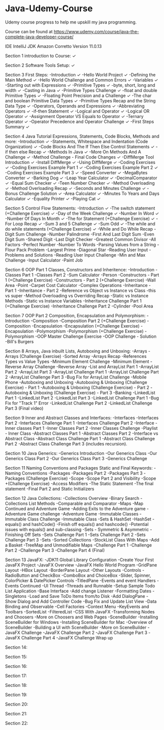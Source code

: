 # Java-Udemy-Course
Udemy course progress to help me upskill my java programming.

Course can be found at https://www.udemy.com/course/java-the-complete-java-developer-course/

IDE IntelliJ
JDK Amazon Corretto Version 11.0.13

Section 1 introduction to Course: ✓

Section 2 Software Tools Setup: ✓

Section 3 First Steps:
  -Introduction ✓
  -Hello World Project ✓
  -Defining the Main Method ✓
  -Hello World Challenge and Common Errors ✓
  -Variables ✓
  -Starting out with Expressions ✓
  -Primitive Types ✓
  -byte, short, long and width ✓
  -Casting in Java ✓
  -Primitive Types Challenge ✓
  -float and double Primitive Types ✓
  -Floating Point Precision and a Challenge ✓
  -The char and boolean Primitive Data Types ✓
  -Primitive Types Recap and the String Data Type ✓
  -Operators, Operands and Expressions ✓
  -Abbreviating Operators ✓
  -if-then Statement ✓
  -Logical and Operator ✓
  -Logical OR Operator ✓
  -Assignment Operator VS Equals to Operator ✓
  -Ternary Operator ✓
  -Operator Precedence and Operator Challenge ✓
  -First Steps Summary ✓

Section 4 Java Tutorial Expressions, Statements, Code Blocks, Methods and more: 
  -Introduction ✓
  -Statements, Whitespace and Indentation (Code Organization) ✓
  -Code Blocks And The If Then Else Control Statements ✓
  -if then else Recap ✓
  -Methods In Java ✓
  -More On Methods And A Challenge ✓
  -Method Challenge - Final Code Changes ✓
  -DiffMerge Tool Introduction ✓
  -Install DiffMerge ✓
  -Using DiffMerge ✓
  -Coding Exercises ✓
  -Coding Exercises Example Part 1 ✓
  -Coding Exercises Example Part 2 ✓
  -Coding Exercises Example Part 3 ✓
  -Speed Converter ✓
  -MegaBytes Converter ✓
  -Barking Dog ✓
  -Leap Year Calculator ✓
  -DecimalComparator ✓
  -Equal Sum Checker ✓
  -Teen Number Checker ✓
  -Method Overloading ✓
  -Method Overloading Recap ✓
  -Seconds and Minutes Challenge ✓
  -Bonus Challenge Solution ✓
  -Area Calculator ✓
  -Minutes To Years and Days Calculator ✓
  -Equality Printer ✓
  -Playing Cat ✓
  
Section 5 Control Flow Statements:
    -Introduction ✓
    -The switch statement (+Challenge Exercise) ✓
    -Day of the Week Challenge ✓
    -Number In Word ✓
    -Number Of Days In Month ✓
    -The for Statement (+Challenge Exercise) ✓
    -For Loop Recap ✓
    -Sum 3 and 5 Challenge ✓
    -Sum Odd ✓
    -The while and do while statements (+Challenge Exercise) ✓
    -While and Do While Recap
    -Digit Sum Challenge
    -Number Palindrome
    -First And Last Digit Sum
    -Even Digit Sum
    -Shared Digit
    -Last Digit Checker
   -Greatest Common Divisor
    -All Factors
    -Perfect Number
    -Number To Words
    -Parsing Values from a String
    -Flour Pack Problem
    -Largest Prime
    -Diagonal Star
    -Reading User Input
    -Problems and Solutions
    -Reading User Input Challenge
    -Min and Max Challenge
    -Input Calculator
    -Paint Job

Section 6 OOP Part 1 Classes, Constructors and Inheritence:
    -Introduction
    -Classes Part 1
    -Classes Part 2
    -Sum Calculator
    -Person
    -Constructors - Part 1 (+Challenge Exercise)
    -Constructors - Part 2 (+Challenge Exercise)
    -Wall Area
    -Point
    -Carpet Cost Calculator
    -Complex Operations
    -Inheritance - Part 1
    -Inheritance - Part 2
    -Reference vs Object vs Instance vs Class
    -this vs super
    -Method Overloading vs Overriding Recap
    -Static vs Instance Methods
    -Static vs Instance Variables
    -Inheritance Challenge Part 1 (+Challenge Exercise)
    -Inheritance Challenge Part 2
    -Cylinder
    -Pool Area

Section 7 OOP Part 2 Composition, Encapsulation and Polymorphism:
    -Introduction
    -Composition
    -Composition Part 2 (+Challenge Exercise)
    -Composition
    -Encapsulation
    -Encapsulation (+Challenge Exercise)
    -Encapsulation
    -Polymorphism
    -Polymorphism (+Challenge Exercise)
    -Polymorphism
    -OOP Master Challenge Exercise
    -OOP Challenge - Solution
    -Bill's Burgers

Section 8 Arrays, Java inbuilt Lists, Autoboxing and Unboxing:
    -Arrays
    -Arrays (Challenge Exercise)
    -Sorted Array
    -Arrays Recap
    -References Types vs Value Types
    -Minimum Element Challenge
    -Minimum Element
    -Reverse Array Challenge
    -Reverse Array
    -List and ArrayList Part 1
    -ArrayList Part 2
    -ArrayList Part 3
    -ArrayList Challenge Part 1
    -ArrayList Challenge Part 2
    -ArrayList Challenge Part 3
    -Bug Fix for ArrayList Challenge
    -Mobile Phone
    -Autoboxing and Unboxing
    -Autoboxing & Unboxing (Challenge Exercise) - Part 1
    -Autoboxing & Unboxing (Challenge Exercise) - Part 2
    -Autoboxing & Unboxing (Challenge Exercise) - Part 3
    -Banking
    -LinkedList Part 1
    -LinkedList Part 2
    -LinkedList Part 3
    -LinkedList Challenge Part 1
    -Bug Fix for "Track 1" Error
    -LinkedList Challenge Part 2
    -LinkedList Challenge Part 3 (Final video)

Section 9 Inner and Abstract Classes and Interfaces:
    -Interfaces
    -Interfaces Part 2
    -Interfaces Challenge Part 1
    -Interfaces Challenge Part 2
    -Interface
    -Inner classes Part 1
    -Inner Classes Part 2
    -Inner Classes Challenge
    -Playlist - Inner Class
    -Abstract Classes Part 1
    -Abstract Classes Part 2
    -Interface vs Abstract Class
    -Abstract Class Challenge Part 1
    -Abstract Class Challenge Part 2
    -Abstract Class Challenge Part 3 (includes recursion).

Section 10 Java Generics:
    -Generics Introduction
    -Our Generics Class
    -Our Generics Class Part 2
    -Our Generics Class Part 3
    -Generics Challenge

Section 11 Naming Conventions and Packages Static and Final Keywords:
    -Naming Conventions
    -Packages
    -Packages Part 2
    -Packages Part 3
    -Packages (Challenge Exercise)
    -Scope
    -Scope Part 2 and Visibility
    -Scope +(Challenge Exercise)
    -Access Modifiers
    -The Static Statement
    -The final statement
    -Final Part 2 and Static Initializers

Section 12 Java Collections:
    -Collections Overview
    -Binary Search
    -Collections List Methods
    -Comparable and Comparator
    -Maps
    -Map Continued and Adventure Game
    -Adding Exits to the Adventure game
    -Adventure Game challenge
    -Adventure Game
   -Immutable Classes
    -Immutable Class Challenge
    -Immutable Class
    -Sets & HashSet
    -HashSet - equals() and hashCode()
    -Finish off equals() and hashcode()
    -Potential issues with equals() and sub-classing
    -Sets - Symmetric & Asymmetric
    -Finishing Off Sets
    -Sets Challenge Part 1
    -Sets Challenge Part 2
    -Sets Challenge Part 3
    -Sets
    -Sorted Collections
    -StockList Class With Maps
    -Add a Basket
    -TreeMap and Unmodifiable Maps
    -Challenge Part 1
    -Challenge Part 2
    -Challenge Part 3
    -Challenge Part 4 (Final)

Section 13 JavaFX:
   -JDK11 Global Library Configuration
   -Create Your First JavaFX Project
    -JavaFX Overview
    -JavaFX Hello World Program
    -GridPane Layout
    -HBox Layout
    -BorderPane Layout
    -Other Layouts
    -Controls
    -RadioButton and CheckBox
    -ComboBox and ChoiceBox
    -Slider, Spinner, ColorPicker & DatePicker Controls
    -TitledPane
    -Events and event Handlers
    -Events Continued
    -UI Thread
    -Threads and Runnable
    -Setup Sample Todo List Application
    -Base Interface
    -Add change Listener
    -Formatting Dates
    -Singletons
    -Load and Save ToDo Items from/to Disk
    -Add DialogPane
    -Show Dialog and Add Controller Code
    -Bug Fix and Update List View
    -Data Binding and Observable
    -Cell Factories
    -Context Menu
    -KeyEvents and Toolbars
    -SortedList
    -FilteredList
    -CSS With JavaFX
    -Transforming Nodes and Choosers
    -More on Choosers and Web Pages
    -SceneBuilder
    -Installing SceneBuilder for Windows
    -Installing SceneBuilder for Mac
    -Overview of SceneBuilder
    -Building a UI with SceneBuilder
    -More on SceneBuilder
    -JavaFX Challenge
    -JavaFX Challenge Part 2
    -JavaFX Challenge Part 3
    -JavaFX Challenge Part 4
    -JavaFX Challenge Wrap up

Section 14:


Section 15:


Section 16:


Section 17:


Section 18:


Section 19:


Section 20:


Section 21:


Section 22:



